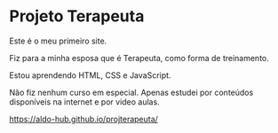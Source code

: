 # Projeto Terapeuta

Este é o  meu primeiro site.

Fiz para a minha esposa que é Terapeuta, como forma de treinamento.

Estou aprendendo HTML, CSS e JavaScript.

Não fiz nenhum curso em especial. Apenas estudei por conteúdos disponíveis na internet e por video aulas.

https://aldo-hub.github.io/projterapeuta/
